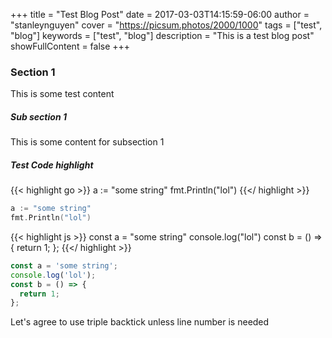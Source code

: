 +++
title = "Test Blog Post"
date = 2017-03-03T14:15:59-06:00
author = "stanleynguyen"
cover = "https://picsum.photos/2000/1000"
tags = ["test", "blog"]
keywords = ["test", "blog"]
description = "This is a test blog post"
showFullContent = false
+++

### Section 1

This is some test content

##### Sub section 1

This is some content for subsection 1

##### Test Code highlight

{{< highlight go >}}
a := "some string"
fmt.Println("lol")
{{</ highlight >}}

```go
a := "some string"
fmt.Println("lol")
```

{{< highlight js >}}
const a = "some string"
console.log("lol")
const b = () => { return 1; };
{{</ highlight >}}

```js
const a = 'some string';
console.log('lol');
const b = () => {
  return 1;
};
```

Let's agree to use triple backtick unless line number is needed
